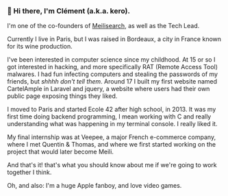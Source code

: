 ### 👋 Hi there, I'm Clément (a.k.a. kero).

I'm one of the co-founders of [Meilisearch](https://github.com/meilisearch/MeiliSearch), as well as the Tech Lead. 

Currently I live in Paris, but I was raised in Bordeaux, a city in France known for its wine production.

I've been interested in computer science since my childhood. At 15 or so I got interested in hacking, and more specifically RAT (Remote Access Tool) malwares. I had fun infecting computers and stealing the passwords of my friends, but _shhhh don't tell them_. Around 17 I built my first website named CartelAmple in Laravel and jquery, a website where users had their own public page exposing things they liked. 

I moved to Paris and started Ecole 42 after high school, in 2013. It was my first time doing backend programming, I mean working with C and really understanding what was happening in my terminal console. I really liked it.

My final internship was at Veepee, a major French e-commerce company, where I met Quentin & Thomas, and where we first started working on the project that would later become Meili. 

And that's it! that's what you should know about me if we're going to work together I think.

Oh, and also: I'm a huge Apple fanboy, and love video games.
